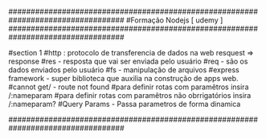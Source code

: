 ##################################################################################
#Formação Nodejs [ udemy ]
##################################################################################

#section 1
    #http :  protocolo de transferencia de dados na web
    resquest => response 
    #res - resposta que vai ser enviada pelo usuário
    #req - são os dados enviados pelo usuário
    #fs - manipulação de arquivos 
    #express framework - super biblioteca que auxilia na construção de apps web.
    #cannot get/ - route not found
    #para definir rotas com paramêtros insira /:nameparam
    #para definir rotas com paramêtros não obrrigatórios insira /:nameparam?
    #Query Params - Passa parametros de forma dinamica

##################################################################################
